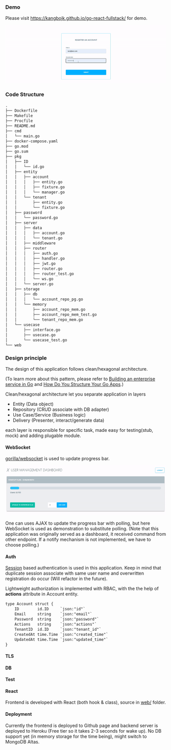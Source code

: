 ### Demo
Please visit https://kangbojk.github.io/go-react-fullstack/ for demo.

![](asset/go-react-login.gif)

### Code Structure
```
.
├── Dockerfile
├── Makefile
├── Procfile
├── README.md
├── cmd
│   └── main.go
├── docker-compose.yaml
├── go.mod
├── go.sum
├── pkg
│   ├── ID
│   │   └── id.go
│   ├── entity
│   │   ├── account
│   │   │   ├── entity.go
│   │   │   ├── fixture.go
│   │   │   └── manager.go
│   │   └── tenant
│   │       ├── entity.go
│   │       └── fixture.go
│   ├── password
│   │   └── password.go
│   ├── server
│   │   ├── data
│   │   │   ├── account.go
│   │   │   └── tenant.go
│   │   ├── middleware
│   │   ├── router
│   │   │   ├── auth.go
│   │   │   ├── handler.go
│   │   │   ├── jwt.go
│   │   │   ├── router.go
│   │   │   ├── router_test.go
│   │   │   └── ws.go
│   │   └── server.go
│   ├── storage
│   │   ├── db
│   │   │   └── account_repo_pg.go
│   │   └── memory
│   │       ├── account_repo_mem.go
│   │       ├── account_repo_mem_test.go
│   │       └── tenant_repo_mem.go
│   └── usecase
│       ├── interface.go
│       ├── usecase.go
│       └── usecase_test.go
└── web
```

### Design principle
The design of this application follows clean/hexagonal architecture.

(To learn more about this pattern, please refer to [Building an enterprise service in Go](https://youtu.be/twcDf_Y2gXY) and [How Do You Structure Your Go Apps](https://youtu.be/oL6JBUk6tj0).)

Clean/hexagonal architecture let you separate application in layers
* Entity (Data object)
* Repository (CRUD associate with DB adapter)
* Use Case/Service (Business logic)
* Delivery (Presenter, interact/generate data)

 each layer is responsible for specific task, made easy for testing(stub, mock) and adding plugable module.


#### WebSocket
[gorilla/websocket](https://github.com/gorilla/websocket) is used to update progress bar. 

![](asset/go-react-ws.gif)

One can uses AJAX to update the progress bar with polling, but here WebSocket is used as demonstration to substitute polling.
(Note that this application was originally served as a dashboard, it received command from other endpoint. If a notify mechanism is not implemented, we have to choose polling.)

#### Auth
[Session](https://github.com/gorilla/sessions) based authentication is used in this application. Keep in mind that duplicate session associate with same user name and overwritten registration do occur (Will refactor in the future).

Lightweight authorization is implemented with RBAC, with the the help of **actions** attribute in Account entity.

```
type Account struct {
	ID        id.ID     `json:"id"`
	Email     string    `json:"email"`
	Password  string    `json:"password"`
	Actions   string    `json:"actions"`
	TenantID  id.ID     `json:"tenant_id"`
	CreatedAt time.Time `json:"created_time"`
	UpdatedAt time.Time `json:"updated_time"`
}
```

#### TLS

#### DB

#### Test

#### React
Frontend is developed with React (both hook & class), source in [web/](web/) folder.

#### Deployment
Currently the frontend is deployed to Github page and backend server is deployed to Heroku (Free tier so it takes 2-3 seconds for wake up). No DB support yet (in memory storage for the time being), might switch to MongoDB Altas.